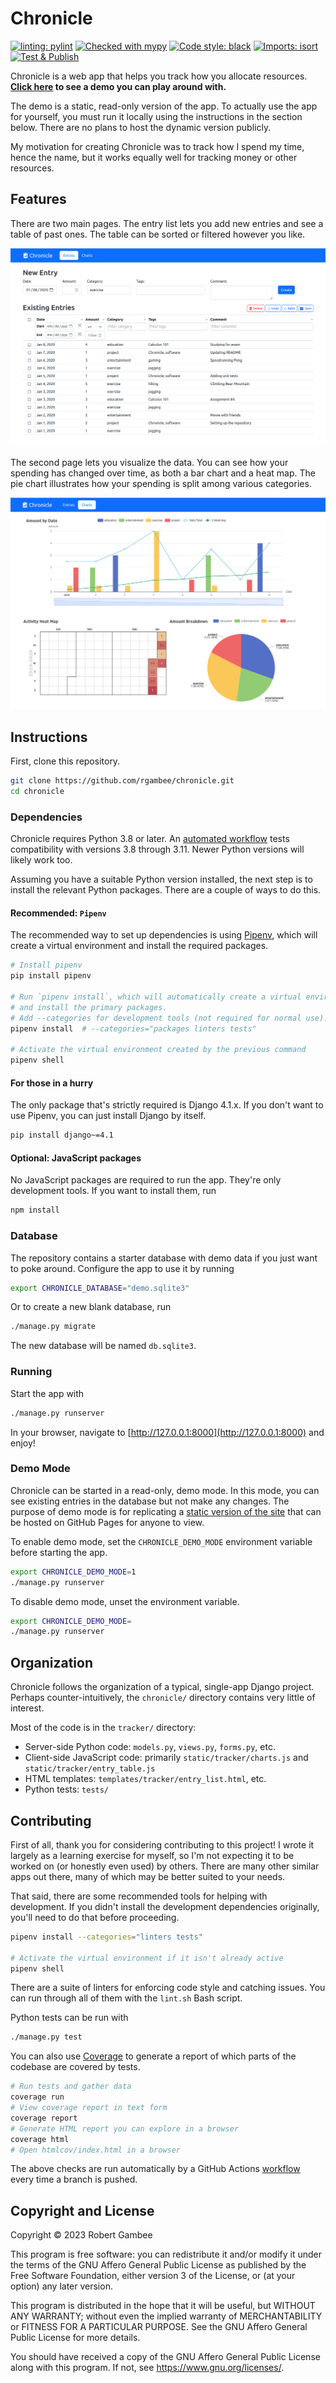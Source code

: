 # Chronicle

[![linting: pylint](https://img.shields.io/badge/linting-pylint-yellowgreen)](https://github.com/PyCQA/pylint)
[![Checked with mypy](https://www.mypy-lang.org/static/mypy_badge.svg)](https://mypy-lang.org/)
[![Code style: black](https://img.shields.io/badge/code%20style-black-000000.svg)](https://github.com/psf/black)
[![Imports: isort](https://img.shields.io/badge/%20imports-isort-%231674b1?style=flat&labelColor=ef8336)](https://pycqa.github.io/isort/)
[![Test & Publish](https://github.com/rgambee/chronicle/actions/workflows/publish.yml/badge.svg)](https://github.com/rgambee/chronicle/actions/workflows/publish.yml)

Chronicle is a web app that helps you track how you allocate resources.
**[Click here](https://rgambee.github.io/chronicle/) to see a demo you can play
around with.**

The demo is a static, read-only version of the app. To actually use the app for
yourself, you must run it locally using the instructions in the section below.
There are no plans to host the dynamic version publicly.

My motivation for creating Chronicle was to track how I spend my time, hence
the name, but it works equally well for tracking money or other resources.

## Features

There are two main pages. The entry list lets you add new entries and see a
table of past ones. The table can be sorted or filtered however you like.

![Example screenshot of the entry list page](docs/entry-list.png)

The second page lets you visualize the data. You can see how your spending has
changed over time, as both a bar chart and a heat map. The pie chart
illustrates how your spending is split among various categories.

![Example screenshot of the charts page](docs/charts.png)

## Instructions

First, clone this repository.

```bash
git clone https://github.com/rgambee/chronicle.git
cd chronicle
```

### Dependencies

Chronicle requires Python 3.8 or later.
An [automated workflow](https://github.com/rgambee/chronicle/actions) tests
compatibility with versions 3.8 through 3.11. Newer Python versions will likely
work too.

Assuming you have a suitable Python version installed, the next step is to
install the relevant Python packages. There are a couple of ways to do this.

#### Recommended: `Pipenv`

The recommended way to set up dependencies is using
[Pipenv](https://pipenv.pypa.io/), which will create a virtual
environment and install the required packages.

```bash
# Install pipenv
pip install pipenv

# Run `pipenv install`, which will automatically create a virtual environment
# and install the primary packages.
# Add --categories for development tools (not required for normal use).
pipenv install  # --categories="packages linters tests"

# Activate the virtual environment created by the previous command
pipenv shell
```

#### For those in a hurry

The only package that's strictly required is Django 4.1.x. If you don't want to
use Pipenv, you can just install Django by itself.

```bash
pip install django~=4.1
```

#### Optional: JavaScript packages

No JavaScript packages are required to run the app. They're only development
tools. If you want to install them, run

```bash
npm install
```

### Database

The repository contains a starter database with demo data if you just want to
poke around. Configure the app to use it by running

```bash
export CHRONICLE_DATABASE="demo.sqlite3"
```

Or to create a new blank database, run

```bash
./manage.py migrate
```

The new database will be named `db.sqlite3`.

### Running

Start the app with

```bash
./manage.py runserver
```

In your browser, navigate to [http://127.0.0.1:8000](http://127.0.0.1:8000)
and enjoy!

### Demo Mode

Chronicle can be started in a read-only, demo mode. In this mode, you can see
existing entries in the database but not make any changes. The purpose of demo
mode is for replicating a
[static version of the site](https://rgambee.github.io/chronicle/) that can be
hosted on GitHub Pages for anyone to view.

To enable demo mode, set the `CHRONICLE_DEMO_MODE` environment variable before
starting the app.

```bash
export CHRONICLE_DEMO_MODE=1
./manage.py runserver
```

To disable demo mode, unset the environment variable.

```bash
export CHRONICLE_DEMO_MODE=
./manage.py runserver
```

## Organization

Chronicle follows the organization of a typical, single-app Django project.
Perhaps counter-intuitively, the `chronicle/` directory contains very little of
interest.

Most of the code is in the `tracker/` directory:

*   Server-side Python code: `models.py`, `views.py`, `forms.py`, etc.
*   Client-side JavaScript code: primarily `static/tracker/charts.js`
    and `static/tracker/entry_table.js`
*   HTML templates: `templates/tracker/entry_list.html`, etc.
*   Python tests: `tests/`

## Contributing

First of all, thank you for considering contributing to this project! I wrote
it largely as a learning exercise for myself, so I'm not expecting it to be
worked on (or honestly even used) by others. There are many other similar apps
out there, many of which may be better suited to your needs.

That said, there are some recommended tools for helping with development. If
you didn't install the development dependencies originally, you'll need to do
that before proceeding.

```bash
pipenv install --categories="linters tests"

# Activate the virtual environment if it isn't already active
pipenv shell
```

There are a suite of linters for enforcing code style and catching issues. You
can run through all of them with the `lint.sh` Bash script.

Python tests can be run with

```bash
./manage.py test
```

You can also use [Coverage](https://coverage.readthedocs.io/) to generate a
report of which parts of the codebase are covered by tests.

```bash
# Run tests and gather data
coverage run
# View coverage report in text form
coverage report
# Generate HTML report you can explore in a browser
coverage html
# Open htmlcov/index.html in a browser
```

The above checks are run automatically by a GitHub Actions
[workflow](https://github.com/rgambee/chronicle/actions) every time
a branch is pushed.

## Copyright and License

Copyright &copy; 2023 Robert Gambee

This program is free software: you can redistribute it and/or modify
it under the terms of the GNU Affero General Public License as published by
the Free Software Foundation, either version 3 of the License, or
(at your option) any later version.

This program is distributed in the hope that it will be useful,
but WITHOUT ANY WARRANTY; without even the implied warranty of
MERCHANTABILITY or FITNESS FOR A PARTICULAR PURPOSE. See the
GNU Affero General Public License for more details.

You should have received a copy of the GNU Affero General Public License
along with this program. If not, see https://www.gnu.org/licenses/.
